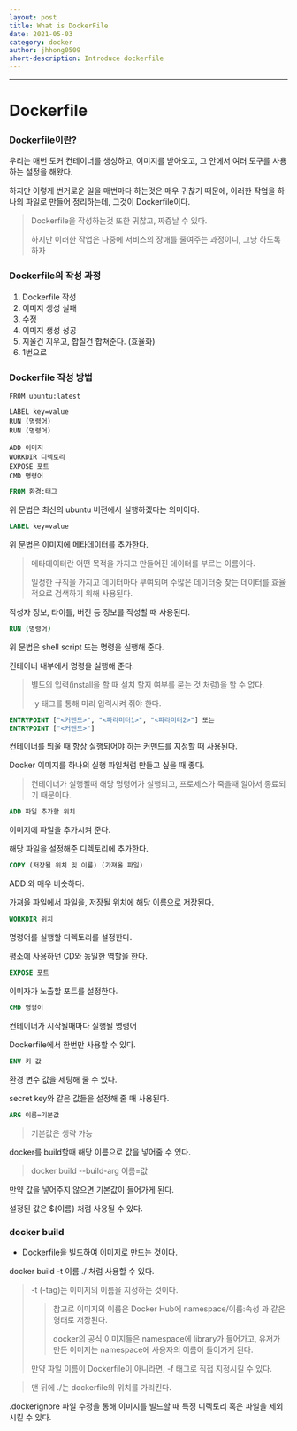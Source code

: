 ```yaml
---
layout: post
title: What is DockerFile
date: 2021-05-03
category: docker
author: jhhong0509
short-description: Introduce dockerfile
---
```

------

# Dockerfile

### Dockerfile이란?

우리는 매번 도커 컨테이너를 생성하고, 이미지를 받아오고, 그 안에서 여러 도구를 사용하는 설정을 해왔다.

하지만 이렇게 번거로운 일을 매번마다 하는것은 매우 귀찮기 때문에, 이러한 작업을 하나의 파일로 만들어 정리하는데, 그것이 Dockerfile이다.

> Dockerfile을 작성하는것 또한 귀찮고, 짜증날 수 있다.
>
> 하지만 이러한 작업은 나중에 서비스의 장애를 줄여주는 과정이니, 그냥 하도록 하자

### Dockerfile의 작성 과정

1. Dockerfile 작성
2. 이미지 생성 실패
3. 수정
4. 이미지 생성 성공
5. 지울건 지우고, 합칠건 합쳐준다. (효율화)
6. 1번으로

### Dockerfile 작성 방법

``` docker
FROM ubuntu:latest

LABEL key=value
RUN (명령어)
RUN (명령어)

ADD 이미지
WORKDIR 디렉토리
EXPOSE 포트
CMD 명령어
```

``` dockerfile
FROM 환경:태그
```

위 문법은 최신의 ubuntu 버전에서 실행하겠다는 의미이다.

``` dockerfile
LABEL key=value
```

위 문법은 이미지에 메타데이터를 추가한다.

> 메타데이터란 어떤 목적을 가지고 만들어진 데이터를 부르는 이름이다.
>
> 일정한 규칙을 가지고 데이터마다 부여되며 수많은 데이터중 찾는 데이터를 효율적으로 검색하기 위해 사용된다.

작성자 정보, 타이틀, 버전 등 정보를 작성할 때 사용된다.

``` dockerfile
RUN (명령어)
```

위 문법은 shell script 또는 명령을 실행해 준다.

컨테이너 내부에서 명령을 실행해 준다.

>  별도의 입력(install을 할 때 설치 할지 여부를 묻는 것 처럼)을 할 수 없다.
>
>  -y 태그를 통해 미리 입력시켜 줘야 한다.

``` dockerfile
ENTRYPOINT ["<커맨드>", "<파라미터1>", "<파라미터2>"] 또는
ENTRYPOINT ["<커맨드>"]
```

컨테이너를 띄울 때 항상 실행되어야 하는 커맨드를 지정할 때 사용된다.

Docker 이미지를 하나의 실행 파일처럼 만들고 싶을 때 좋다.

> 컨테이너가 실행될때 해당 명령어가 실행되고, 프로세스가 죽을때 알아서 종료되기 때문이다.

``` dockerfile
ADD 파일 추가할 위치
```

이미지에 파일을 추가시켜 준다.

해당 파일을 설정해준 디렉토리에 추가한다.

``` dockerfile
COPY (저장될 위치 및 이름) (가져올 파일)
```

ADD 와 매우 비슷하다.

가져올 파일에서 파일을, 저장될 위치에 해당 이름으로 저장된다.

```dockerfile
WORKDIR 위치
```

명령어를 실행할 디렉토리를 설정한다.

평소에 사용하던 CD와 동일한 역할을 한다.

``` dockerfile
EXPOSE 포트
```

이미자가 노출할 포트를 설정한다.

``` dockerfile
CMD 명령어
```

컨테이너가 시작될때마다 실행될 명령어

Dockerfile에서 한번만 사용할 수 있다.

``` dockerfile
ENV 키 값
```

환경 변수 값을 세팅해 줄 수 있다.

secret key와 같은 값들을 설정해 줄 때 사용된다.

``` Dockerfile
ARG 이름=기본값
```

> 기본값은 생략 가능

docker를 build할때 해당 이름으로 값을 넣어줄 수 있다.

> docker build --build-arg 이름=값

만약 값을 넣어주지 않으면 기본값이 들어가게 된다.

설정된 값은 ${이름} 처럼 사용될 수 있다.

### docker build

- Dockerfile을 빌드하여 이미지로 만드는 것이다.

docker build -t 이름 ./ 처럼 사용할 수 있다.

> -t (-tag)는 이미지의 이름을 지정하는 것이다.
>
> > 참고로 이미지의 이름은 Docker Hub에 namespace/이름:속성 과 같은 형태로 저장된다.
> >
> > docker의 공식 이미지들은 namespace에 library가 들어가고, 유저가 만든 이미지는 namespace에 사용자의 이름이 들어가게 된다.
>
> 만약 파일 이름이 Dockerfile이 아니라면, -f 태그로 직접 지정시킬 수 있다.

> 맨 뒤에 ./는 dockerfile의 위치를 가리킨다.

.dockerignore 파일 수정을 통해 이미지를 빌드할 때 특정 디렉토리 혹은 파일을 제외시킬 수 있다.